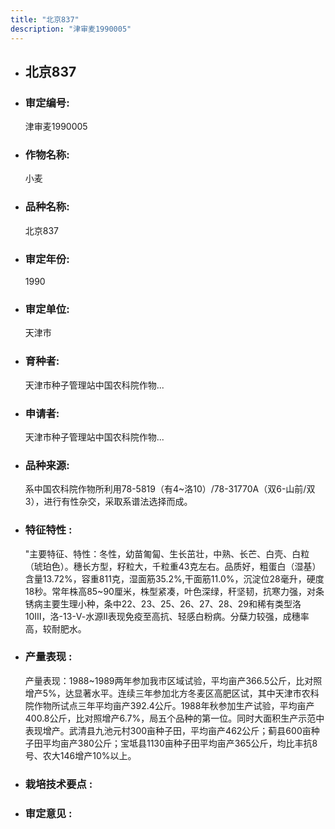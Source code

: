 ```yaml
---
title: "北京837"
description: "津审麦1990005"
---
```

* ## 北京837
* ###  审定编号:  
   津审麦1990005

*  ### 作物名称:  
   小麦

*   ###  品种名称: 
    北京837

*   ### 审定年份: 
    1990

*   ### 审定单位:  
    天津市

*   ### 育种者:  
    天津市种子管理站中国农科院作物...

*   ### 申请者:  
    天津市种子管理站中国农科院作物...

*   ### 品种来源:  
    系中国农科院作物所利用78-5819（有4~洛10）/78-31770A（双6-山前/双3），进行有性杂交，采取系谱法选择而成。

*   ### 特征特性 : 
    "主要特征、特性：冬性，幼苗匍匐、生长茁壮，中熟、长芒、白壳、白粒（琥珀色）。穗长方型，籽粒大，千粒重43克左右。品质好，粗蛋白（湿基）含量13.72%，容重811克，湿面筋35.2%,干面筋11.0%，沉淀位28毫升，硬度18秒。常年株高85~90厘米，株型紧凑，叶色深绿，秆坚韧，抗寒力强，对条锈病主要生理小种，条中22、23、25、26、27、28、29和稀有类型洛10Ⅲ，洛-13-Ⅴ-水源Ⅱ表现免疫至高抗、轻感白粉病。分蘖力较强，成穗率高，较耐肥水。

*   ### 产量表现 : 
    产量表现：1988~1989两年参加我市区域试验，平均亩产366.5公斤，比对照增产5%，达显著水平。连续三年参加北方冬麦区高肥区试，其中天津市农科院作物所试点三年平均亩产392.4公斤。1988年秋参加生产试验，平均亩产400.8公斤，比对照增产6.7%，局五个品种的第一位。同时大面积生产示范中表现增产。武清县九池元村300亩种子田，平均亩产462公斤；蓟县600亩种子田平均亩产380公斤；宝坻县1130亩种子田平均亩产365公斤，均比丰抗8号、农大146增产10%以上。

*   ### 栽培技术要点 : 
    

*   ### 审定意见 : 
    
